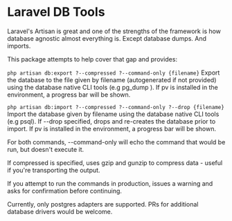 # Laravel DB Tools

Laravel's Artisan is great and one of the strengths of the framework is how database agnostic almost everything is. Except database dumps. And imports.

This package attempts to help cover that gap and provides:

`php artisan db:export ?--compressed ?--command-only {filename}`
Export the database to the file given by filename (autogenerated if not provided) using the database native CLI tools (e.g pg_dump ). If pv is installed in the environment, a progress bar will be shown.

`php artisan db:import ?--compressed ?--command-only ?--drop {filename}`
Import the database given by filename using the database native CLI tools (e.g psql). If --drop specified, drops and re-creates the database prior to import. If pv is installed in the environment, a progress bar will be shown.

For both commands, --command-only will echo the command that would be run, but doesn't execute it.

If compressed is specified, uses gzip and gunzip to compress data - useful if you're transporting the output.

If you attempt to run the commands in production, issues a warning and asks for confirmation before continuing.

Currently, only postgres adapters are supported. PRs for additional database drivers would be welcome.
